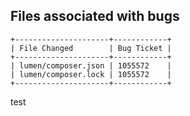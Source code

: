 ## Files associated with bugs
```
+---------------------+------------+
| File Changed        | Bug Ticket |
+---------------------+------------+
| lumen/composer.json | 1055572    |
| lumen/composer.lock | 1055572    |
+---------------------+------------+
```
test

